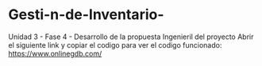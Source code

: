 # Gesti-n-de-Inventario-
Unidad 3 - Fase 4 - Desarrollo de la propuesta Ingenieril del proyecto
Abrir el siguiente link y copiar el codigo para ver el codigo funcionado:
https://www.onlinegdb.com/
